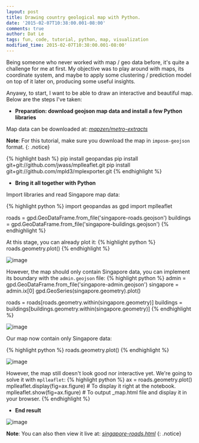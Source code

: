 ```yaml
---
layout: post
title: Drawing country geological map with Python.
date: '2015-02-07T10:38:00.001-08:00'
comments: true
author: Dat Le
tags: fun, code, tutorial, python, map, visualization
modified_time: 2015-02-07T10:38:00.001-08:00'
---
```


Being someone who never worked with map / geo data before, it's quite a challenge for me at first. My objective was to play around with maps, its coordinate system, and maybe to apply some clustering / prediction model on top of it later on, producing some useful insights.

Anyawy, to start, I want to be able to draw an interactive and beautiful map. Below are the steps I've taken:

- **Preparation: download geojson map data and install a few Python libraries**

Map data can be downloaded at: [*mapzen/metro-extracts*](https://mapzen.com/metro-extracts/)

**Note**: For this tutorial, make sure you download the map in `imposm-geojson` format.
{: .notice} 

{% highlight bash %}
pip install geopandas
pip install git+git://github.com/jwass/mplleaflet.git
pip install git+git://github.com/mpld3/mplexporter.git
{% endhighlight %}

- **Bring it all together with Python**

Import libraries and read Singapore map data:

{% highlight python %}
import geopandas as gpd
import mplleaflet

roads = gpd.GeoDataFrame.from_file('singapore-roads.geojson')
buildings = gpd.GeoDataFrame.from_file('singapore-buildings.geojson') 
{% endhighlight %}

At this stage, you can already plot it:
{% highlight python %}
roads.geometry.plot()
{% endhighlight %}

![image](http://i.imgur.com/iKVfP8q.png)

However, the map should only contain Singapore data, you can implement its boundary with the `admin.geojson` file:
{% highlight python %}
admin = gpd.GeoDataFrame.from_file('singapore-admin.geojson')
singapore = admin.ix[0]
gpd.GeoSeries(singapore.geometry).plot()

roads = roads[roads.geometry.within(singapore.geometry)]
buildings = buildings[buildings.geometry.within(singapore.geometry)]
{% endhighlight %}

![image](http://i.imgur.com/bqcO7M8.png)

Our map now contain only Singapore data:

{% highlight python %}
roads.geometry.plot()
{% endhighlight %}

![image](http://i.imgur.com/PyrK5d3.png)

However, the map still doesn't look good nor interactive yet. We're going to solve it with `mplleaflet`:
{% highlight python %}
ax = roads.geometry.plot()
mplleaflet.display(fig=ax.figure) # To display it right at the notebook.
mplleaflet.show(fig=ax.figure) # To output _map.html file and display it in your browser.
{% endhighlight %}

- **End result**

![image](http://i.imgur.com/0nR85Ln.png)

**Note**: You can also then view it live at: [*singapore-roads.html*](http://lenguyenthedat.com/extras/singapore-roads.html)
{: .notice} 
